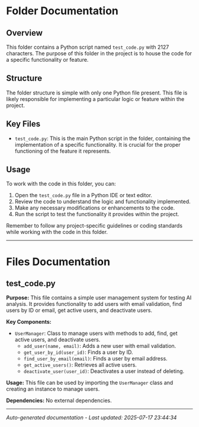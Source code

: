 # Folder Documentation

## Overview
This folder contains a Python script named `test_code.py` with 2127 characters. The purpose of this folder in the project is to house the code for a specific functionality or feature.

## Structure
The folder structure is simple with only one Python file present. This file is likely responsible for implementing a particular logic or feature within the project.

## Key Files
- `test_code.py`: This is the main Python script in the folder, containing the implementation of a specific functionality. It is crucial for the proper functioning of the feature it represents.

## Usage
To work with the code in this folder, you can:
1. Open the `test_code.py` file in a Python IDE or text editor.
2. Review the code to understand the logic and functionality implemented.
3. Make any necessary modifications or enhancements to the code.
4. Run the script to test the functionality it provides within the project.

Remember to follow any project-specific guidelines or coding standards while working with the code in this folder.

---

# Files Documentation

## test_code.py

**Purpose:** This file contains a simple user management system for testing AI analysis. It provides functionality to add users with email validation, find users by ID or email, get active users, and deactivate users.

**Key Components:**
- `UserManager`: Class to manage users with methods to add, find, get active users, and deactivate users.
  - `add_user(name, email)`: Adds a new user with email validation.
  - `get_user_by_id(user_id)`: Finds a user by ID.
  - `find_user_by_email(email)`: Finds a user by email address.
  - `get_active_users()`: Retrieves all active users.
  - `deactivate_user(user_id)`: Deactivates a user instead of deleting.

**Usage:** This file can be used by importing the `UserManager` class and creating an instance to manage users.

**Dependencies:** No external dependencies.

---
*Auto-generated documentation - Last updated: 2025-07-17 23:44:34*
